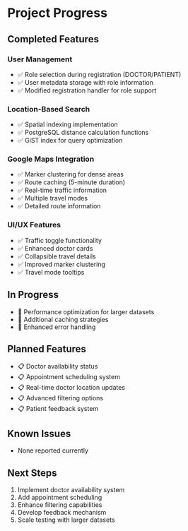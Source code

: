 # Project Progress

## Completed Features

### User Management
- ✅ Role selection during registration (DOCTOR/PATIENT)
- ✅ User metadata storage with role information
- ✅ Modified registration handler for role support

### Location-Based Search
- ✅ Spatial indexing implementation
- ✅ PostgreSQL distance calculation functions
- ✅ GiST index for query optimization

### Google Maps Integration
- ✅ Marker clustering for dense areas
- ✅ Route caching (5-minute duration)
- ✅ Real-time traffic information
- ✅ Multiple travel modes
- ✅ Detailed route information

### UI/UX Features
- ✅ Traffic toggle functionality
- ✅ Enhanced doctor cards
- ✅ Collapsible travel details
- ✅ Improved marker clustering
- ✅ Travel mode tooltips

## In Progress
- 🔄 Performance optimization for larger datasets
- 🔄 Additional caching strategies
- 🔄 Enhanced error handling

## Planned Features
- 📋 Doctor availability status
- 📋 Appointment scheduling system
- 📋 Real-time doctor location updates
- 📋 Advanced filtering options
- 📋 Patient feedback system

## Known Issues
- None reported currently

## Next Steps
1. Implement doctor availability system
2. Add appointment scheduling
3. Enhance filtering capabilities
4. Develop feedback mechanism
5. Scale testing with larger datasets 